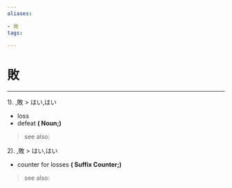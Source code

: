 ```yaml
---
aliases:
    
- 敗
tags:
    
---
```


# 敗
---
1).
,敗 > はい,はい

- loss
- defeat
**( Noun;)**
> see also: 
            
2).
,敗 > はい,はい

- counter for losses
**( Suffix Counter;)**
> see also: 
            